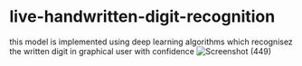 # live-handwritten-digit-recognition

this model is implemented using deep learning algorithms which recognisez the written digit in graphical user with confidence
![Screenshot (449)](https://github.com/user-attachments/assets/17ebed63-8c3b-4b68-9dea-c932807b6cad)
